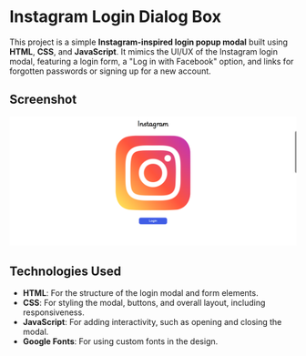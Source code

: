 # Instagram Login Dialog Box

This project is a simple **Instagram-inspired login popup modal** built using **HTML**, **CSS**, and **JavaScript**. It mimics the UI/UX of the Instagram login modal, featuring a login form, a "Log in with Facebook" option, and links for forgotten passwords or signing up for a new account.

## Screenshot

![](./screenshot/screenshot.png)

## Technologies Used

- **HTML**: For the structure of the login modal and form elements.
- **CSS**: For styling the modal, buttons, and overall layout, including responsiveness.
- **JavaScript**: For adding interactivity, such as opening and closing the modal.
- **Google Fonts**: For using custom fonts in the design.
